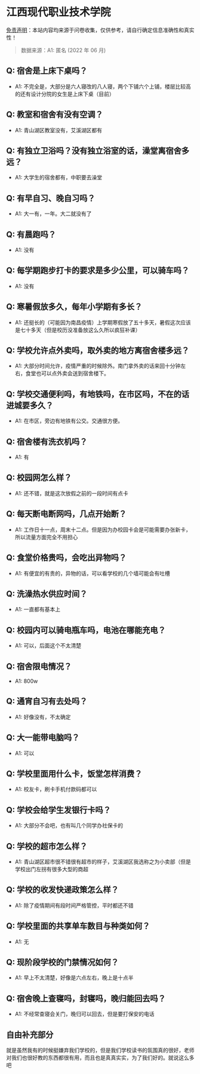 # 江西现代职业技术学院

[免责声明](https://colleges.chat/#_3)：本站内容均来源于问卷收集，仅供参考，请自行确定信息准确性和真实性！

> 数据来源：A1: 匿名 (2022 年 06 月)

## Q: 宿舍是上床下桌吗？

- A1: 不完全是，大部分是六人寝改的八人寝，两个下铺六个上铺，楼层比较高的还有设计分院的女生是上床下桌（目前）

## Q: 教室和宿舍有没有空调？

- A1: 青山湖区教室没有，艾溪湖区都有

## Q: 有独立卫浴吗？没有独立浴室的话，澡堂离宿舍多远？

- A1: 大学生的宿舍都有，中职要去澡堂

## Q: 有早自习、晚自习吗？

- A1: 大一有，一年。大二就没有了

## Q: 有晨跑吗？

- A1: 没有

## Q: 每学期跑步打卡的要求是多少公里，可以骑车吗？

- A1: 没有

## Q: 寒暑假放多久，每年小学期有多长？

- A1: 还挺长的（可能因为南昌疫情）上学期寒假放了五十多天，暑假这次应该是七十多天（但是校历没准备放这么久所以疯狂补课）

## Q: 学校允许点外卖吗，取外卖的地方离宿舍楼多远？

- A1: 大部分时间允许，疫情严重的时候除外。南门拿外卖的话来回十分钟左右，食堂也可以点外卖会送到宿舍楼下。

## Q: 学校交通便利吗，有地铁吗，在市区吗，不在的话进城要多久？

- A1: 在市区，旁边有地铁有公交。交通很方便。

## Q: 宿舍楼有洗衣机吗？

- A1: 有

## Q: 校园网怎么样？

- A1: 还不错，就是这次放假之前的一段时间有点卡

## Q: 每天断电断网吗，几点开始断？

- A1: 工作日十一点，周末十二点。但是因为办校园卡会是可能需要办张新卡，所以流量方面完全不用担心

## Q: 食堂价格贵吗，会吃出异物吗？

- A1: 有便宜的有贵的，异物的话，可以看学校的几个墙可能会有吐槽

## Q: 洗澡热水供应时间？

- A1: 一直都有基本上

## Q: 校园内可以骑电瓶车吗，电池在哪能充电？

- A1: 可以，后面这个不太清楚

## Q: 宿舍限电情况？

- A1: 800w

## Q: 通宵自习有去处吗？

- A1: 好像没有，不太确定

## Q: 大一能带电脑吗？

- A1: 可以

## Q: 学校里面用什么卡，饭堂怎样消费？

- A1: 校友卡，刷卡手机付款码都可以

## Q: 学校会给学生发银行卡吗？

- A1: 大部分不会吧，也有叫几个同学办社保卡的

## Q: 学校的超市怎么样？

- A1: 青山湖区超市很不错很有超市的样子，艾溪湖区我选称之为小卖部（但是学校出门左拐有很多大型的商超

## Q: 学校的收发快递政策怎么样？

- A1: 除了疫情期间有段时间严格管控，平时都还不错

## Q: 学校里面的共享单车数目与种类如何？

- A1: 无

## Q: 现阶段学校的门禁情况如何？

- A1: 早上不太清楚，好像是六点左右，晚上是十点半

## Q: 宿舍晚上查寝吗，封寝吗，晚归能回去吗？

- A1: 不经常查寝会关门，晚归可以回去，但是要打保安的电话

## 自由补充部分

就是虽然我有的时候挺嫌弃我们学校的，但是我们学校读书的氛围真的很好，老师对我们也很好教的东西都很有用，而且也是真真实实，为了我们好的。就说这么多吧